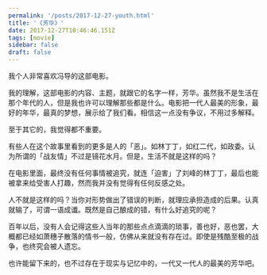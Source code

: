 ```yaml
---
permalink: '/posts/2017-12-27-youth.html'
title: '《芳华》'
date: 2017-12-27T10:46:46.151Z
tags: [movie]
sidebar: false
draft: false
---
```


我个人非常喜欢冯导的这部电影。

<!-- more -->

我的理解，这部电影的内容、主题，就跟它的名字一样，芳华。虽然我不是生活在那个年代的人，但是我也许可以理解那些都是什么。电影把一代人最美的形象，最好的年华，最真的梦想，展示给了我们看。相信这一点没有争议，不用过多解释。

至于其它的，我觉得都不重要。

有些人在这个故事里看到的更多是人的「恶」。如林丁丁，如红二代，如政委。认为所谓的「战友情」不过是镜花水月。但是，生活不就是这样的吗？

在电影里面，最终没有任何事情被追究，就连「迫害」了刘峰的林丁丁，最后也能被拿来给受害人打趣，然而我并没有觉得有任何反感之处。

人不就是这样的吗？当你对形势做出了错误的判断，就理应承担造成的后果。认真就输了，可谓一语成谶。既然是自己酿成的错，有什么好追究的呢？

百年以后，没有人会记得这些人当年的那些点点滴滴的琐事，善也好，恶也罢，大概都已经如萧穗子散落的情书一般，仿佛从来就没有存在过。即使是残酷至极的战争，也终究会被人遗忘。

也许能留下来的，也不过存在于现实与记忆中的，一代又一代人的最美的芳华吧。
